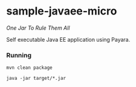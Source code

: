 # sample-javaee-micro

*One Jar To Rule Them All*

Self executable Java EE application using Payara.

### Running

```shell
mvn clean package
```

```shell
java -jar target/*.jar
```
